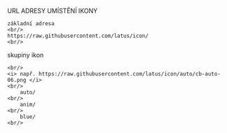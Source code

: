 URL ADRESY UMÍSTĚNÍ IKONY

    základní adresa
    <br/>
    https://raw.githubusercontent.com/latus/icon/
    <br/>

skupiny ikon
    
    <br/>
    <i> např. https://raw.githubusercontent.com/latus/icon/auto/cb-auto-06.png </i>
    <br/>
        auto/
    <br/>
        anim/
    <br/>
        blue/
    <br/>
